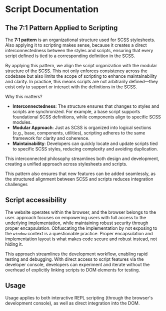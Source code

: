 # Script Documentation

## The 7:1 Pattern Applied to Scripting

The **7:1 pattern** is an organizational structure used for SCSS stylesheets.
Also applying it to scripting makes sense, because it creates a direct
interconnectedness between the styles and scripts, ensuring that every script
defined is tied to a corresponding definition in the SCSS.

By applying this pattern, we align the script organization with the modular
structure of the SCSS. This not only enforces consistency across the codebase
but also limits the scope of scripting to enhance maintainability and clarity.
In practice, this means scripts are not arbitrarily defined—they exist only to
support or interact with the definitions in the SCSS.

Why this matters?

* **Interconnectedness**: The structure ensures that changes to styles and
  scripts are synchronized. For example, a base script supports foundational
  SCSS definitions, while components align to specific SCSS modules.
* **Modular Approach**: Just as SCSS is organized into logical sections (e.g.,
  base, components, utilities), scripting adheres to the same framework for
  clarity and coherence.
* **Maintainability**: Developers can quickly locate and update scripts tied to
  specific SCSS styles, reducing complexity and avoiding duplication.

This interconnected philosophy streamlines both design and development, creating
a unified approach across stylesheets and scripts.

This pattern also ensures that new features can be added seamlessly, as the
structured alignment between SCSS and scripts reduces integration challenges

## Script accessibility

The website operates within the browser, and the browser belongs to the user.
approach focuses on empowering users with full access to the underlying
implementation, while maintaining robust security through proper encapsulation.
Obfuscating the implementation by not exposing to the `window` context is a
questionable practice. Proper encapsulation and implementation layout is what
makes code secure and robust instead, not hiding it.

This approach streamlines the development workflow, enabling rapid testing and
debugging. With direct access to script features via the developer console,
developers can experiment and iterate without the overhead of explicitly linking
scripts to DOM elements for testing.

## Usage

Usage applies to both interactive REPL scripting (through the browser's
development console), as well as direct integration into the DOM.
